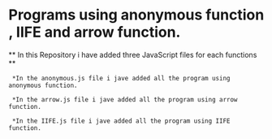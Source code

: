# Programs using anonymous function , IIFE and arrow function.

** In this Repository i have added three JavaScript files for each functions **
```
 *In the anonymous.js file i jave added all the program using anonymous function.

 *In the arrow.js file i jave added all the program using arrow function.

 *In the IIFE.js file i jave added all the program using IIFE function.
```